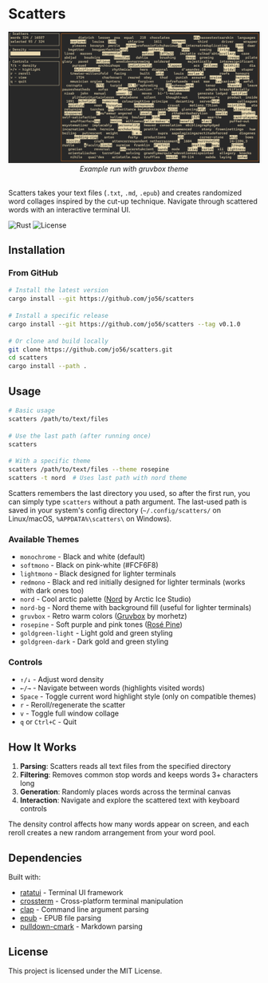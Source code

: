 # Scatters

  <div align="center">
          <img src="assets/screenshot-gruvbox-6.png" alt="gruvbox preview">
      <br>
          <i>Example run with gruvbox theme</i>
    <br>
  </div>

<br>

Scatters takes your text files (`.txt`, `.md`, `.epub`) and creates randomized word collages inspired by the cut-up technique. Navigate through scattered words with an interactive terminal UI.

![Rust](https://img.shields.io/badge/rust-%23000000.svg?style=flat&logo=rust&logoColor=white)
![License](https://img.shields.io/badge/license-MIT-blue.svg)

## Installation

### From GitHub

```bash
# Install the latest version
cargo install --git https://github.com/jo56/scatters

# Install a specific release
cargo install --git https://github.com/jo56/scatters --tag v0.1.0

# Or clone and build locally
git clone https://github.com/jo56/scatters.git
cd scatters
cargo install --path .
```

## Usage

```bash
# Basic usage
scatters /path/to/text/files

# Use the last path (after running once)
scatters

# With a specific theme
scatters /path/to/text/files --theme rosepine
scatters -t nord  # Uses last path with nord theme
```

Scatters remembers the last directory you used, so after the first run, you can simply type `scatters` without a path argument. The last-used path is saved in your system's config directory (`~/.config/scatters/` on Linux/macOS, `%APPDATA%\scatters\` on Windows).

### Available Themes

- `monochrome` - Black and white (default)
- `softmono` - Black on pink-white (#FCF6F8)
- `lightmono` - Black designed for lighter terminals
- `redmono` - Black and red initially designed for lighter terminals (works with dark ones too)
- `nord` - Cool arctic palette ([Nord](https://www.nordtheme.com/) by Arctic Ice Studio)
- `nord-bg` - Nord theme with background fill (useful for lighter terminals)
- `gruvbox` - Retro warm colors ([Gruvbox](https://github.com/morhetz/gruvbox) by morhetz)
- `rosepine` - Soft purple and pink tones ([Rosé Pine](https://rosepinetheme.com/))
- `goldgreen-light` - Light gold and green styling
- `goldgreen-dark` - Dark gold and green styling

### Controls

- `↑/↓` - Adjust word density
- `←/→` - Navigate between words (highlights visited words)
- `Space` - Toggle current word highlight style (only on compatible themes)
- `r` - Reroll/regenerate the scatter
- `v` - Toggle full window collage
- `q` or `Ctrl+C` - Quit

## How It Works

1. **Parsing**: Scatters reads all text files from the specified directory
2. **Filtering**: Removes common stop words and keeps words 3+ characters long
3. **Generation**: Randomly places words across the terminal canvas
4. **Interaction**: Navigate and explore the scattered text with keyboard controls

The density control affects how many words appear on screen, and each reroll creates a new random arrangement from your word pool.

## Dependencies

Built with:
- [ratatui](https://github.com/ratatui/ratatui) - Terminal UI framework
- [crossterm](https://github.com/crossterm-rs/crossterm) - Cross-platform terminal manipulation
- [clap](https://github.com/clap-rs/clap) - Command line argument parsing
- [epub](https://github.com/danigm/epub-rs) - EPUB file parsing
- [pulldown-cmark](https://github.com/raphlinus/pulldown-cmark) - Markdown parsing

## License

This project is licensed under the MIT License.
